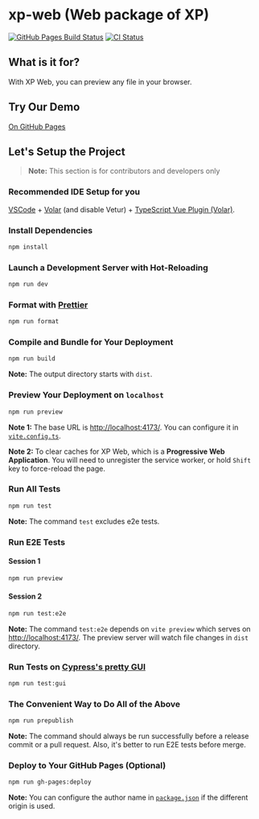 # xp-web (Web package of XP)

[![GitHub Pages Build Status](https://img.shields.io/github/actions/workflow/status/AsherJingkongChen/xp-web/pages/pages-build-deployment?label=Github%20Pages&logo=GitHub)](https://github.com/AsherJingkongChen/xp-web/actions/workflows/pages/pages-build-deployment) [![CI Status](https://img.shields.io/github/actions/workflow/status/AsherJingkongChen/xp-web/ci.yml?label=CI&logo=GitHub)](https://github.com/AsherJingkongChen/xp-web/actions/workflows/ci)

## What is it for?

With XP Web, you can preview any file in your browser.

## Try Our Demo

[On GitHub Pages](https://asherjingkongchen.github.io/xp-web/)

## Let's Setup the Project

> **Note:** This section is for contributors and developers only

### Recommended IDE Setup for you

[VSCode](https://code.visualstudio.com/) + [Volar](https://marketplace.visualstudio.com/items?itemName=Vue.volar) (and disable Vetur) + [TypeScript Vue Plugin (Volar)](https://marketplace.visualstudio.com/items?itemName=Vue.vscode-typescript-vue-plugin).

### Install Dependencies

```sh
npm install
```

### Launch a Development Server with Hot-Reloading

```sh
npm run dev
```

### Format with [Prettier](https://prettier.io/)

```sh
npm run format
```

### Compile and Bundle for Your Deployment

```sh
npm run build
```

**Note:** The output directory starts with `dist`.

### Preview Your Deployment on `localhost`

```sh
npm run preview
```

**Note 1:** The base URL is [http://localhost:4173/](http://localhost:4173/). You can configure it in [`vite.config.ts`](./vite.config.ts).

**Note 2:** To clear caches for XP Web, which is a **Progressive Web Application**. You will need to unregister the service worker, or hold `Shift` key to force-reload the page.

### Run All Tests

```sh
npm run test
```

**Note:** The command `test` excludes e2e tests.

### Run E2E Tests

#### Session 1

```sh
npm run preview
```

#### Session 2

```sh
npm run test:e2e
```

**Note:** The command `test:e2e` depends on `vite preview` which serves on [http://localhost:4173/](http://localhost:4173/). The preview server will watch file changes in `dist` directory.

### Run Tests on [Cypress's pretty GUI](https://www.cypress.io/)

```sh
npm run test:gui
```

### The Convenient Way to Do All of the Above

```sh
npm run prepublish
```

**Note:** The command should always be run successfully before a release commit or a pull request. Also, it's better to run E2E tests before merge.

### Deploy to Your GitHub Pages (Optional)

```sh
npm run gh-pages:deploy
```

**Note:** You can configure the author name in [`package.json`](./package.json) if the different origin is used.
